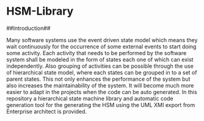 HSM-Library
===========

##Introduction##

Many software systems use the event driven state model which means they wait continuously for the occurrence of some external events to start doing some activity. Each activity that needs to be performed by the software system shall be modeled in the form of states each one of which can exist independently. Also grouping of activities can be possible through the use of hierarchical state model, where each states can be grouped in to a set of parent states. This not only enhances the performance of the system but also increases the maintainability of the system. It will become much more easier to adapt in the projects when the code can be auto generated. In this repository a hierarchical state machine library and automatic code generation tool  for the generating the HSM  using the UML XMI export from Enterprise architect is provided.
